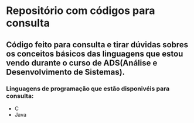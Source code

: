 # Repositório com códigos para consulta
## Código feito para consulta e tirar dúvidas sobres os conceitos básicos das linguagens que estou vendo durante o curso de ADS(Análise e Desenvolvimento de Sistemas).

### Linguagens de programação que estão disponivéis para consulta:

- C
- Java